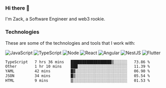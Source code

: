 ### Hi there 👋
I'm Zack, a Software Engineer and web3 rookie.

### Technologies
These are some of the technologies and tools that I work with:

![JavaScript](https://img.shields.io/badge/JavaScript-323330.svg?logo=javascript&logoColor=F7DF1E) 
![TypeScript](https://img.shields.io/badge/TypeScript-007ACC.svg?logo=typescript&logoColor=white) 
![Node](https://img.shields.io/badge/Node.js-43853D.svg?logo=node.js&logoColor=white)
![React](https://img.shields.io/badge/React-20232a.svg?logo=react&logoColor=61DAFB) 
![Angular](https://img.shields.io/badge/Angular-E23237.svg?logo=angularjs&logoColor=white)
![NestJS](https://img.shields.io/badge/NestJS-E0234E?logo=nestjs&logoColor=white)
![Flutter](https://img.shields.io/badge/Flutter-02569B.svg?logo=flutter&logoColor=white)

<!--START_SECTION:waka-->

```txt
TypeScript   7 hrs 36 mins   ██████████████████▒░░░░░░   73.86 %
Other        1 hr 10 mins    ███░░░░░░░░░░░░░░░░░░░░░░   11.39 %
YAML         42 mins         █▓░░░░░░░░░░░░░░░░░░░░░░░   06.90 %
JSON         34 mins         █▒░░░░░░░░░░░░░░░░░░░░░░░   05.54 %
HTML         9 mins          ▒░░░░░░░░░░░░░░░░░░░░░░░░   01.53 %
```

<!--END_SECTION:waka-->

